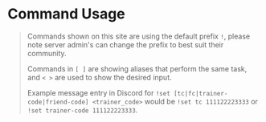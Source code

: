 # Command Usage

> Commands shown on this site are using the default prefix `!`, please note server admin's can change the prefix to best suit their community. 
>
> Commands in `[ ]` are showing aliases that perform the same task, and `< >` are used to show the desired input.
>
> Example message entry in Discord for `!set [tc|fc|trainer-code|friend-code] <trainer_code>` would be `!set tc 111122223333` or `!set trainer-code 111122223333`.

